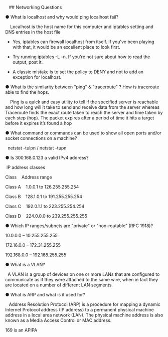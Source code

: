 
   ##  Networking Questions

● What is localhost and why would ping localhost fail? 

    Localhost is the host name for this computer and iptables setting and DNS entries in the host file

-   Yes, iptables can firewall localhost from itself. If you've been playing with that, it would be an excellent place to look first.

-   Try running iptables -L -n. If you're not sure about how to read the output, post it.

-   A classic mistake is to set the policy to DENY and not to add an exception for localhost.

● What is the similarity between "ping" & "traceroute" ? How is traceroute able to find the hops.  

    Ping is a quick and easy utility to tell if the specified server is reachable and how long will it take to send and receive data from the server whereas Traceroute finds the exact route taken to reach the server and time taken by each step (hop). The packet expires after a period of time it hits a target before it expires it’s found a hop   

● What command or commands can be used to show all open ports and/or socket connections on a machine? 

  netstat -tulpn / netstat -tupn 

● Is 300.168.0.123 a valid IPv4 address?   

 IP address classes

Class    Address range

Class A    1.0.0.1 to 126.255.255.254

Class B    128.1.0.1 to 191.255.255.254

Class C    192.0.1.1 to 223.255.254.254

Class D    224.0.0.0 to 239.255.255.255

● Which IP ranges/subnets are "private" or "non-routable" (RFC 1918)? 

10.0.0.0 – 10.255.255.255       

172.16.0.0 – 172.31.255.255   

192.168.0.0 – 192.168.255.255

● What is a VLAN? 

  A VLAN is a group of devices on one or more LANs that are configured to communicate as if they were attached to the same wire, when in fact they are located on a number of different LAN segments. 

● What is ARP and what is it used for?  

   Address Resolution Protocol (ARP) is a procedure for mapping a dynamic Internet Protocol address (IP address) to a permanent physical machine address in a local area network (LAN). The physical machine address is also known as a Media Access Control or MAC address.

169 is an APIPA


